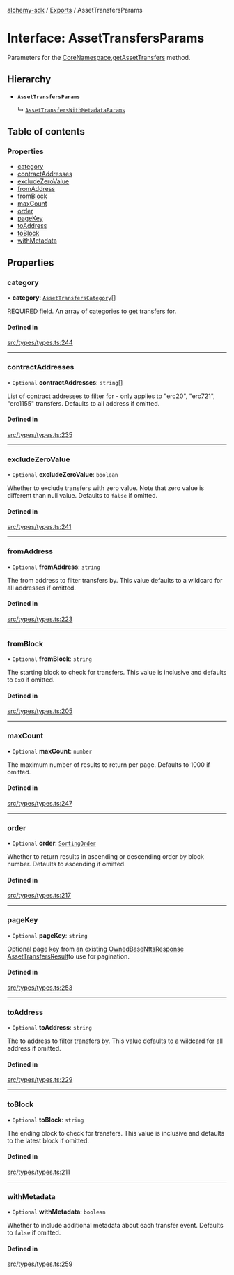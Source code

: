 [alchemy-sdk](../README.md) / [Exports](../modules.md) / AssetTransfersParams

# Interface: AssetTransfersParams

Parameters for the [CoreNamespace.getAssetTransfers](../classes/CoreNamespace.md#getassettransfers) method.

## Hierarchy

- **`AssetTransfersParams`**

  ↳ [`AssetTransfersWithMetadataParams`](AssetTransfersWithMetadataParams.md)

## Table of contents

### Properties

- [category](AssetTransfersParams.md#category)
- [contractAddresses](AssetTransfersParams.md#contractaddresses)
- [excludeZeroValue](AssetTransfersParams.md#excludezerovalue)
- [fromAddress](AssetTransfersParams.md#fromaddress)
- [fromBlock](AssetTransfersParams.md#fromblock)
- [maxCount](AssetTransfersParams.md#maxcount)
- [order](AssetTransfersParams.md#order)
- [pageKey](AssetTransfersParams.md#pagekey)
- [toAddress](AssetTransfersParams.md#toaddress)
- [toBlock](AssetTransfersParams.md#toblock)
- [withMetadata](AssetTransfersParams.md#withmetadata)

## Properties

### category

• **category**: [`AssetTransfersCategory`](../enums/AssetTransfersCategory.md)[]

REQUIRED field. An array of categories to get transfers for.

#### Defined in

[src/types/types.ts:244](https://github.com/alchemyplatform/alchemy-sdk-js/blob/0c05b32/src/types/types.ts#L244)

___

### contractAddresses

• `Optional` **contractAddresses**: `string`[]

List of contract addresses to filter for - only applies to "erc20",
"erc721", "erc1155" transfers. Defaults to all address if omitted.

#### Defined in

[src/types/types.ts:235](https://github.com/alchemyplatform/alchemy-sdk-js/blob/0c05b32/src/types/types.ts#L235)

___

### excludeZeroValue

• `Optional` **excludeZeroValue**: `boolean`

Whether to exclude transfers with zero value. Note that zero value is
different than null value. Defaults to `false` if omitted.

#### Defined in

[src/types/types.ts:241](https://github.com/alchemyplatform/alchemy-sdk-js/blob/0c05b32/src/types/types.ts#L241)

___

### fromAddress

• `Optional` **fromAddress**: `string`

The from address to filter transfers by. This value defaults to a wildcard
for all addresses if omitted.

#### Defined in

[src/types/types.ts:223](https://github.com/alchemyplatform/alchemy-sdk-js/blob/0c05b32/src/types/types.ts#L223)

___

### fromBlock

• `Optional` **fromBlock**: `string`

The starting block to check for transfers. This value is inclusive and
defaults to `0x0` if omitted.

#### Defined in

[src/types/types.ts:205](https://github.com/alchemyplatform/alchemy-sdk-js/blob/0c05b32/src/types/types.ts#L205)

___

### maxCount

• `Optional` **maxCount**: `number`

The maximum number of results to return per page. Defaults to 1000 if omitted.

#### Defined in

[src/types/types.ts:247](https://github.com/alchemyplatform/alchemy-sdk-js/blob/0c05b32/src/types/types.ts#L247)

___

### order

• `Optional` **order**: [`SortingOrder`](../enums/SortingOrder.md)

Whether to return results in ascending or descending order by block number.
Defaults to ascending if omitted.

#### Defined in

[src/types/types.ts:217](https://github.com/alchemyplatform/alchemy-sdk-js/blob/0c05b32/src/types/types.ts#L217)

___

### pageKey

• `Optional` **pageKey**: `string`

Optional page key from an existing [OwnedBaseNftsResponse](OwnedBaseNftsResponse.md)
[AssetTransfersResult](AssetTransfersResult.md)to use for pagination.

#### Defined in

[src/types/types.ts:253](https://github.com/alchemyplatform/alchemy-sdk-js/blob/0c05b32/src/types/types.ts#L253)

___

### toAddress

• `Optional` **toAddress**: `string`

The to address to filter transfers by. This value defaults to a wildcard
for all address if omitted.

#### Defined in

[src/types/types.ts:229](https://github.com/alchemyplatform/alchemy-sdk-js/blob/0c05b32/src/types/types.ts#L229)

___

### toBlock

• `Optional` **toBlock**: `string`

The ending block to check for transfers. This value is inclusive and
defaults to the latest block if omitted.

#### Defined in

[src/types/types.ts:211](https://github.com/alchemyplatform/alchemy-sdk-js/blob/0c05b32/src/types/types.ts#L211)

___

### withMetadata

• `Optional` **withMetadata**: `boolean`

Whether to include additional metadata about each transfer event. Defaults
to `false` if omitted.

#### Defined in

[src/types/types.ts:259](https://github.com/alchemyplatform/alchemy-sdk-js/blob/0c05b32/src/types/types.ts#L259)
